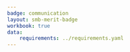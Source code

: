 ```yaml
---
badge: communication
layout: smb-merit-badge
workbook: true
data:
    requirements: ../requirements.yaml
---
```

